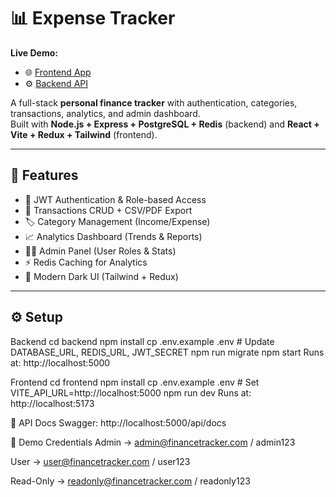 # 📊 Expense Tracker

**Live Demo:**  
- 🌐 [Frontend App](https://tracker-sigma-henna.vercel.app)  
- ⚙️ [Backend API](https://tracker-8lko.onrender.com)  

A full-stack **personal finance tracker** with authentication, categories, transactions, analytics, and admin dashboard.  
Built with **Node.js + Express + PostgreSQL + Redis** (backend) and **React + Vite + Redux + Tailwind** (frontend).  

---

## 🚀 Features
- 🔐 JWT Authentication & Role-based Access  
- 💸 Transactions CRUD + CSV/PDF Export  
- 🏷️ Category Management (Income/Expense)  
- 📈 Analytics Dashboard (Trends & Reports)  
- 👨‍💼 Admin Panel (User Roles & Stats)  
- ⚡ Redis Caching for Analytics  
- 🌙 Modern Dark UI (Tailwind + Redux)  

---

## ⚙️ Setup

Backend
cd backend
npm install
cp .env.example .env   # Update DATABASE_URL, REDIS_URL, JWT_SECRET
npm run migrate
npm start
Runs at: http://localhost:5000

Frontend
cd frontend
npm install
cp .env.example .env   # Set VITE_API_URL=http://localhost:5000
npm run dev
Runs at: http://localhost:5173

📌 API Docs
Swagger: http://localhost:5000/api/docs

🧪 Demo Credentials
Admin → admin@financetracker.com / admin123

User → user@financetracker.com / user123

Read-Only → readonly@financetracker.com / readonly123




